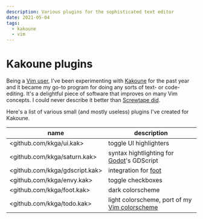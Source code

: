 ```yaml
---
description: Various plugins for the sophisticated text editor
date: 2021-05-04
tags:
  - kakoune
  - vim
---
```


# Kakoune plugins

Being a [Vim user](/notes/vim), I've been experimenting with
[Kakoune](https://kakoune.org) for the past year and it became my go-to program
for doing any sorts of text- or code-editing. It's a delightful piece of
software that improves on many Vim concepts. I could never describe it better
than
[Screwtape did](https://gist.github.com/Screwtapello/563628f777f0fc9f4d5fb681058d63ec).

Here's a list of various small (and mostly useless) plugins I've created for
Kakoune.

| name                           | description                                                                       |
| ------------------------------ | --------------------------------------------------------------------------------- |
| <github.com/kkga/ui.kak>       | toggle UI highlighters                                                            |
| <github.com/kkga/saturn.kak>   | syntax hightlighting for [Godot](https://godotengine.org)'s GDScript              |
| <github.com/kkga/gdscript.kak> | integration for [foot](https://codeberg.org/dnkl/foot)                            |
| <github.com/kkga/envy.kak>     | toggle checkboxes                                                                 |
| <github.com/kkga/foot.kak>     | dark colorscheme                                                                  |
| <github.com/kkga/todo.kak>     | light colorscheme, port of my [Vim colorscheme](https://github.com/kkga/vim-envy) |
